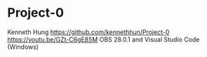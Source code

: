 # Project-0
Kenneth Hung
https://github.com/kennethhun/Project-0
https://youtu.be/GZt-C6gE85M
OBS 28.0.1 and Visual Studio Code (Windows)
